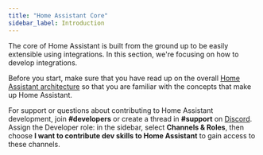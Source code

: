 ```yaml
---
title: "Home Assistant Core"
sidebar_label: Introduction
---
```


The core of Home Assistant is built from the ground up to be easily extensible using integrations. In this section, we're focusing on how to develop integrations.

Before you start, make sure that you have read up on the overall [Home Assistant architecture](architecture_index.md) so that you are familiar with the concepts that make up Home Assistant.

For support or questions about contributing to Home Assistant development, join **#developers** or create a thread in **#support** on [Discord](https://www.home-assistant.io/join-chat/).
Assign the Developer role: in the sidebar, select **Channels & Roles**, then choose **I want to contribute dev skills to Home Assistant** to gain access to these channels.
